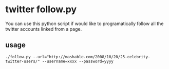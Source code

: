 # twitter follow.py

You can use this python script if would like to programatically follow all the twitter accounts linked from a page.

## usage

    ./follow.py --url="http://mashable.com/2008/10/20/25-celebrity-twitter-users/" --username=xxxx --password=yyyy